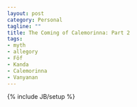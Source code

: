 ```yaml
---
layout: post
category: Personal
tagline: ""
title: The Coming of Calemorinna: Part 2
tags: 
- myth
- allegory
- Fôf
- Kanda
- Calemorinna
- Vanyanan
---
```

{% include JB/setup %}

 

<!-- more -->

